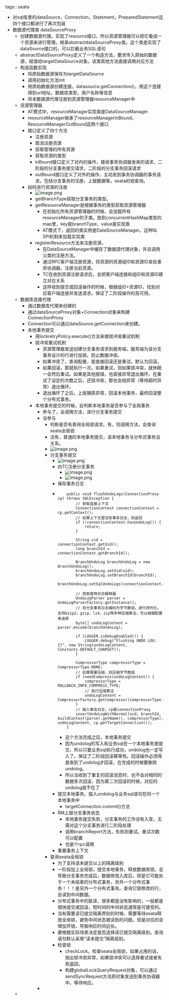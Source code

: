 tags:: seata

- 对sql库里的dataSource，Connection，Statement，PreparedStatement这四个接口都进行了再次包装
- 数据源代理类 dataSourceProxy
	- 创建数据源代理。实现了resource接口，所以资源管理器可以把它看成一个资源来进行管理。继承abstractdataSourceProxy类。这个类是实现了dataSource接口的，可以拦截业务SQL语句
	- abstractDataSourceProxy定义了一个构造方法，要求传入原始的数据源，赋值给targetDataSource对象。该类其他方法直接调用对应方法
	- 构造函数实现
		- 将原始数据源保存为targetDataSource
		- 调用初始化方法init
		- 用原始数据源创建连接。datasource.getConnection()，用这个连接得到url地址，数据库类型，用户名称等信息
		- 将本数据源代理注册到资源管理器resourceManager中
	- 资源管理器
		- AT模式中，resourceManager实现类是DataSourceManager
		- resourceManager继承了resourceManagerInBound，ResourceManagerOutBound这两个接口
		- 接口定义了四个方法
			- 注册资源
			- 取消注册资源
			- 获取管理的所有资源
			- 获取资源的类型
			- inBound接口定义了对内的操作，接收事务协调器发来的请求，二阶段的分支事务提交请求，二阶段的分支事务回滚请求
			- outBound接口定义了对外的操作，主动发到事务协调器的事务请求。包括分支事务的注册，上报数据等。seata的锁查询。
		- 如何进行资源的注册
			- ![image.png](../assets/image_1674109487392_0.png)
			- getBranchType获取分支事务的类型。
			- getResourceManager是根据事务的类型获取资源管理器
				- 在初始化所有资源管理器的时候，会加载所有resourceManager的子类。放到concurrentHashMap类型的map里，key是branchType，value是实现类
				- AT模式下，返回的类实例是DataSourceManager。这种叫SPI机制来加载实现类
			- registerResource方法来注册资源。
				- 在DataSourceManager中缓存了数据源代理对象，并且调用父类的注册方法。
				- 通过RPC客户端注册资源，将资源的资源组ID和资源ID发给事务协调器，注册当前资源。
				- TC在收到资源注册请求后，会把客户端连接和组ID和资源ID建立对应关系
				- 这样收到提交或回滚操作的时候，根据组ID+资源ID，找到对应客户端连接并发送请求。保证了二阶段操作的高可用。
	- 数据库连接代理
		- 通过数据库代理来创建的
		- 通过dataSourceProxy对象+Connection对象来构建ConnectionProxy
		- Connection可以通过dataSource.getConnection来创建。
		- 本地事务提交
			- 用lockretryPolicy.execute()方法来做锁冲突重试机制
			- 锁冲突重试机制
				- 资源管理器发送创建分支事务请求到服务端，服务端为该分支事务设计的行进行加锁。防止数据冲突。
				- 如果冲突了，查询配置，是直接回滚还是重试。默认为回滚。
				- 如果回滚，那就执行一次。如果重试，则如果锁冲突，就休眠一会然后重试。如果是其他报错，也直接异常退出循环。在重试了设定的次数之后，还锁冲突，那也会抛异常（等待超时异常）退出循环。
				- 退出循环了之后，上层捕获异常，回滚本地事务，最终回滚整个分布式事务。
			- 本地事务提交的时候，会判断本地事务是否参与了全局事务
				- 参与了，会调用方法，进行分支事务提交
				- 没参与
					- 判断是否有查询全局锁请求。有，则调用方法，会查询seata全局锁
					- 没有，普通的本地事务提交，该本地事务与分布式事务没关系。
					- ![image.png](../assets/image_1674117118481_0.png)
					- 分支事务提交
						- ![image.png](../assets/image_1674122576462_0.png)
						- 向TC注册分支事务
							- ![image.png](../assets/image_1674121012110_0.png)
							- ![image.png](../assets/image_1674121390377_0.png)
						- 保存事务日志
						- ```
						      public void flushUndoLogs(ConnectionProxy cp) throws SQLException {
						          // 获取连接上下文
						          ConnectionContext connectionContext = cp.getContext();
						          // 如果上下文里没有事务日志，则返回
						          if (!connectionContext.hasUndoLog()) {
						              return;
						          }
						  
						          String xid = connectionContext.getXid();
						          long branchId = connectionContext.getBranchId();
						  
						          BranchUndoLog branchUndoLog = new BranchUndoLog();
						          branchUndoLog.setXid(xid);
						          branchUndoLog.setBranchId(branchId);
						          branchUndoLog.setSqlUndoLogs(connectionContext.getUndoItems());
						  
						          // 获取食物日志解释器
						          UndoLogParser parser = UndoLogParserFactory.getInstance();
						          // 将分支事务日志编码为字节数组，进行序列化。支持bzip2，gzip，lz4，zip等多种压缩算法，可以根据配置来选择
						          byte[] undoLogContent = parser.encode(branchUndoLog);
						  
						          if (LOGGER.isDebugEnabled()) {
						              LOGGER.debug("Flushing UNDO LOG: {}", new String(undoLogContent, Constants.DEFAULT_CHARSET));
						          }
						  
						          CompressorType compressorType = CompressorType.NONE;
						          // 如果需要压缩，则压缩字节数组
						          if (needCompress(undoLogContent)) {
						              compressorType = ROLLBACK_INFO_COMPRESS_TYPE;
						              // 执行压缩算法
						              undoLogContent = CompressorFactory.getCompressor(compressorType.getCode()).compress(undoLogContent);
						          }
						          // 插入事务日志，cp是connectionProxy
						          insertUndoLogWithNormal(xid, branchId, buildContext(parser.getName(), compressorType), undoLogContent, cp.getTargetConnection());
						      }
						  ```
							- 这个方法完成之后，本地事务提交
							- 因为undolog的写入和业务sql在一个本地事务里提交，所以只要业务sql执行成功，undolog也一定写入了。保证了二阶段回滚幂等性。回滚操作必须得是查到了undolog才回滚，在完成的时候要删除undolog。
							- 所以当收到了重复的回滚消息时，也不会对相同的数据多次回滚，因为第二次回滚的时候，对应的undolog就不在了
						- 提交本地事务。插入undolog与业务sql语句在同一个本地事务中
							- targetConnection.commit()方法
						- RM上报分支事务状态
							- 本地事务提交失败，分支事务的工作没有入库，无需对这个分支事务进行二阶段处理
							- 调用branchReport方法，失败则重试。重试次数可以配置
							- 也是个rpc调用
						- 重置事务上下文
					- 查询seata全局锁
						- 为了支持读未提交以上的隔离级别
						- 一阶段加上全局锁，提交本地事务，释放数据库锁。会导致分支事务完成后，数据修改入库后，但是它可能处于一个未结束的分布式事务，另外一个分布式事务！！！是另外一个分布式事务。查询它刚修改的行，会读到中间数据。
						- 分布式事务中的脏读，很多都是没有影响的，一般都是很快提交或回滚，短时间的中间状态通常是可接受的。
						- 当有需要读已提交隔离界别的时候，需要等待seata释放全局锁，避免中间状态被读到的问题。但是对应的会增加开销，导致响应时间边长。
						- 要根据实际场景决定是否选择读已提交隔离级别。查询语句默认采用“读未提交”隔离级别。
						- 检查锁
							- checkLock。检查seata全局锁，如果占用的话，抛出锁冲突异常，如果锁冲突可以选择重试或者失败返回。
							- 构建globalLockQueryRequest对象，可以通过sendSyncRequest方法把对象发送到事务协调器中，等待响应。
				-
	-